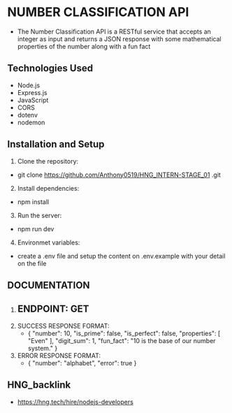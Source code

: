 # NUMBER CLASSIFICATION API
- The Number Classification API is a RESTful service that accepts an integer as input and returns a JSON response with some mathematical properties of the number along with a fun fact

## Technologies Used
- Node.js
- Express.js
- JavaScript
- CORS
- dotenv
- nodemon

## Installation and Setup
1. Clone the repository:
  - git clone https://github.com/Anthony0519/HNG_INTERN-STAGE_01 .git
2. Install dependencies:
  - npm install
3. Run the server:
  - npm run dev
4. Environmet variables:
  - create a .env file and setup the content on .env.example with your detail on the file

## DOCUMENTATION
1. ENDPOINT: GET
    - 
2. SUCCESS RESPONSE FORMAT:
    - {
    "number": 10,
    "is_prime": false,
    "is_perfect": false,
    "properties": [
        "Even"
    ],
    "digit_sum": 1,
    "fun_fact": "10 is the base of our number system."
    }
3. ERROR RESPONSE FORMAT:
    - {
    "number": "alphabet",
    "error": true
    }

## HNG_backlink
  - https://hng.tech/hire/nodejs-developers